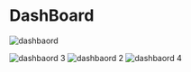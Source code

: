 # DashBoard

![dashbaord](https://user-images.githubusercontent.com/84328880/145527563-ec3c9310-d084-4372-bad3-d53a772307c6.PNG)

![dashbaord 3](https://user-images.githubusercontent.com/84328880/145527579-ba3db32b-e875-4a4e-aee0-f7ad79bd19dc.PNG)
![dashbaord 2](https://user-images.githubusercontent.com/84328880/145527582-7952b0dd-52bb-4663-b14c-b361a938d51e.PNG)
![dashbaord 4](https://user-images.githubusercontent.com/84328880/145527583-b38d7357-3e2a-4c25-912d-ba7829a00048.PNG)

